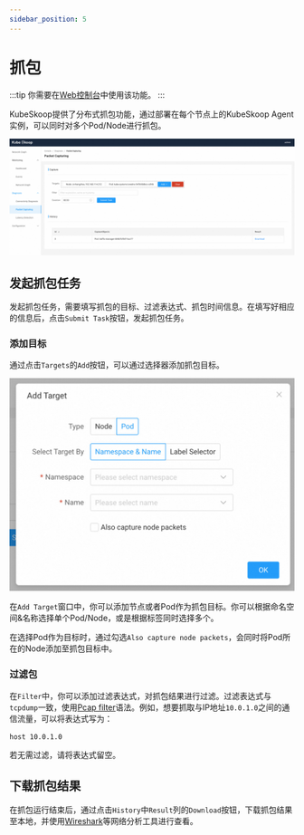 ```yaml
---
sidebar_position: 5
---
```


# 抓包

:::tip
你需要在[Web控制台](./web-console.md)中使用该功能。
:::

KubeSkoop提供了分布式抓包功能，通过部署在每个节点上的KubeSkoop Agent实例，可以同时对多个Pod/Node进行抓包。

![Packet Capturing](/img/packet_capturing.jpg)

## 发起抓包任务

发起抓包任务，需要填写抓包的目标、过滤表达式、抓包时间信息。在填写好相应的信息后，点击`Submit Task`按钮，发起抓包任务。

### 添加目标

通过点击`Targets`的`Add`按钮，可以通过选择器添加抓包目标。

![Add Targets](/img/packet-capturing-add-targets.jpg)

在`Add Target`窗口中，你可以添加节点或者Pod作为抓包目标。你可以根据命名空间&名称选择单个Pod/Node，或是根据标签同时选择多个。

在选择Pod作为目标时，通过勾选`Also capture node packets`，会同时将Pod所在的Node添加至抓包目标中。

### 过滤包

在`Filter`中，你可以添加过滤表达式，对抓包结果进行过滤。过滤表达式与`tcpdump`一致，使用[Pcap filter](https://www.tcpdump.org/manpages/pcap-filter.7.html)语法。例如，想要抓取与IP地址`10.0.1.0`之间的通信流量，可以将表达式写为：

```text
host 10.0.1.0
```

若无需过滤，请将表达式留空。

## 下载抓包结果

在抓包运行结束后，通过点击`History`中`Result`列的`Download`按钮，下载抓包结果至本地，并使用[Wireshark](https://www.wireshark.org/)等网络分析工具进行查看。
